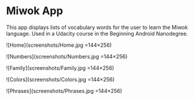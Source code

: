 # Miwok App

This app displays lists of vocabulary words for the user to learn the Miwok language.
Used in a Udacity course in the Beginning Android Nanodegree.

![Home](screenshots/Home.jpg =144×256)

![Numbers](screenshots/Numbers.jpg =144×256)

![Family](screenshots/Family.jpg =144×256)

![Colors](screenshots/Colors.jpg =144×256)

![Phrases](screenshots/Phrases.jpg =144×256)
